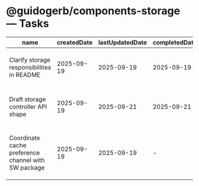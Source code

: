 # @guidogerb/components-storage — Tasks

| name                                                | createdDate | lastUpdatedDate | completedDate | status      | description                                                                                                |
| --------------------------------------------------- | ----------- | --------------- | ------------- | ----------- | ---------------------------------------------------------------------------------------------------------- |
| Clarify storage responsibilities in README          | 2025-09-19  | 2025-09-19      | 2025-09-19    | complete    | Documented the persistence scope, planned APIs, and coordination with the service worker helpers.          |
| Draft storage controller API shape                  | 2025-09-19  | 2025-09-21      | 2025-09-21    | complete    | Finalize method signatures for `createStorageController`, cookie helpers, and SSR fallbacks before coding. |
| Coordinate cache preference channel with SW package | 2025-09-19  | 2025-09-19      | -             | todo        | Define the eventing/broadcast strategy so runtime cache toggles can flow to `@guidogerb/components-sw`.    |
